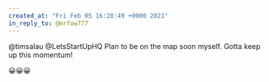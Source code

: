 ```yaml
---
created_at: "Fri Feb 05 16:28:49 +0000 2021"
in_reply_to: @mrfow777
---
```


@timsalau @LetsStartUpHQ Plan to be on the map soon myself. Gotta keep up this momentum! 

😀😀😀
